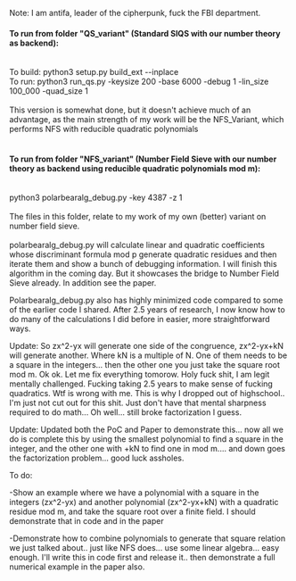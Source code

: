 Note: I am antifa, leader of the cipherpunk, fuck the FBI department. 

#### To run from folder "QS_variant" (Standard SIQS with our number theory as backend):</br></br>
To build: python3 setup.py build_ext --inplace</br>
To run: python3 run_qs.py -keysize 200 -base 6000 -debug 1 -lin_size 100_000 -quad_size 1</br></br>
This version is somewhat done, but it doesn't achieve much of an advantage, as the main strength of my work will be the NFS_Variant, which performs NFS with reducible quadratic polynomials<br><br>
#### To run from folder "NFS_variant" (Number Field Sieve with our number theory as backend using reducible quadratic polynomials mod m):</br></br>
python3 polarbearalg_debug.py -key 4387 -z 1 </br></br>
The files in this folder, relate to my work of my own (better) variant on number field sieve.</br></br>
polarbearalg_debug.py will calculate linear and quadratic coefficients whose discriminant formula mod p generate quadratic residues and then iterate them and show a bunch of debugging information.
I will finish this algorithm in the coming day. But it showcases the bridge to Number Field Sieve already. In addition see the paper. 

Polarbearalg_debug.py also has highly minimized code compared to some of the earlier code I shared. After 2.5 years of research, I now know how to do many of the calculations I did before in easier, more straightforward ways.

Update: So zx^2-yx will generate one side of the congruence, zx^2-yx+kN will generate another. Where kN is a multiple of N. One of them needs to be a square in the integers... then the other one you just take the square root mod m. Ok ok. Let me fix everything tomorow. Holy fuck shit, I am legit mentally challenged. Fucking taking 2.5 years to make sense of fucking quadratics. Wtf is wrong with me. This is why I dropped out of highschool.. I'm just not cut out for this shit. Just don't have that mental sharpness required to do math... Oh well... still broke factorization I guess. 

Update: Updated both the PoC and Paper to demonstrate this... now all we do is complete this by using the smallest polynomial to find a square in the integer, and the other one with +kN to find one in mod m.... and down goes the factorization problem... good luck assholes.

To do:

-Show an example where we have a polynomial with a square in the integers (zx^2-yx) and another polynomial (zx^2-yx+kN) with a quadratic residue mod m, and take the square root over a finite field. I should demonstrate that in code and in the paper

-Demonstrate how to combine polynomials to generate that square relation we just talked about.. just like NFS does... use some linear algebra... easy enough. I'll write this in code first and release it.. then demonstrate a full numerical example in the paper also. 
